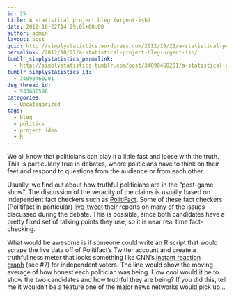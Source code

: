 ```yaml
---
id: 25
title: A statistical project bleg (urgent-ish)
date: 2012-10-22T14:29:01+00:00
author: admin
layout: post
guid: http://simplystatistics.wordpress.com/2012/10/22/a-statistical-project-bleg-urgent-ish
permalink: /2012/10/22/a-statistical-project-bleg-urgent-ish/
tumblr_simplystatistics_permalink:
  - http://simplystatistics.tumblr.com/post/34098460201/a-statistical-project-bleg-urgent-ish
tumblr_simplystatistics_id:
  - 34098460201
dsq_thread_id:
  - 933688596
categories:
  - Uncategorized
tags:
  - bleg
  - politics
  - project idea
  - R
---
```

We all know that politicians can play it a little fast and loose with the truth. This is particularly true in debates, where politicians have to think on their feet and respond to questions from the audience or from each other. 

Usually, we find out about how truthful politicians are in the &#8220;post-game show&#8221;. The discussion of the veracity of the claims is usually based on independent fact checkers such as <a href="http://www.politifact.com/" target="_blank">PolitiFact</a>. Some of these fact checkers (Politifact in particular) <a href="https://twitter.com/politifact" target="_blank">live-tweet</a> their reports on many of the issues discussed during the debate. This is possible, since both candidates have a pretty fixed set of talking points they use, so it is near real time fact-checking. 

What would be awesome is if someone could write an R script that would scrape the live data off of Politifact&#8217;s Twitter account and create a truthfullness meter that looks something like CNN&#8217;s <a href="http://politicalticker.blogs.cnn.com/2012/10/16/13-reasons-to-watch-the-debate-on-cnns-platforms-and-nowhere-else/comment-page-1/" target="_blank">instant reaction graph</a> (see #7) for independent voters. The line would show the moving average of how honest each politician was being. How cool would it be to show the two candidates and how truthful they are being? If you did this, tell me it wouldn&#8217;t be a feature one of the major news networks would pick up&#8230;